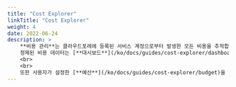 ```yaml
---
title: "Cost Explorer"
linkTitle: "Cost Explorer"
weight: 4
date: 2022-06-24
description: >
    **비용 관리**는 클라우드포레에 등록된 서비스 계정으로부터 발생한 모든 비용을 추적합니다.
    정제된 비용 데이터는 [**대시보드**](/ko/docs/guides/cost-explorer/dashboard)나 [**비용 분석**](/ko/docs/guides/cost-explorer/cost-analysis)에서 확인할 수 있습니다.
    <br>
    <br>
    또한 사용자가 설정한 [**예산**](/ko/docs/guides/cost-explorer/budget)을 기준으로 기간별 사용량을 확인할 수 있으며, [**예산 알림**](/ko/docs/guides/cost-explorer/budget/#예산-사용-알림-설정)을 설정할 수도 있습니다.
---
```

